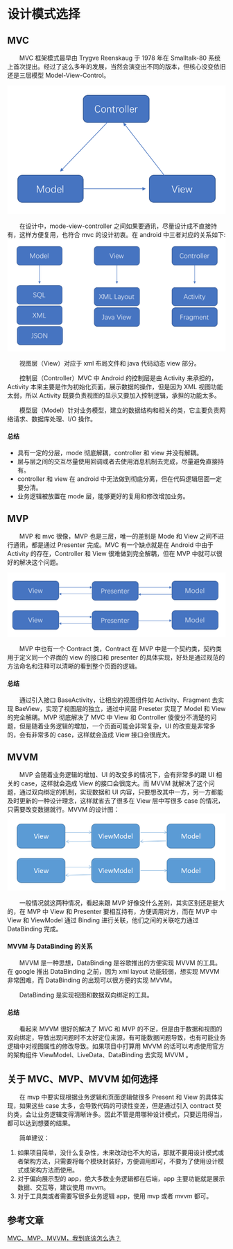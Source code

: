 # 设计模式选择

## MVC
　　MVC 框架模式最早由 Trygve Reenskaug 于 1978 年在 Smalltalk-80 系统上首次提出。经过了这么多年的发展，当然会演变出不同的版本，但核心没变依旧还是三层模型 Model-View-Control。

![](mvc.png)

　　在设计中，mode-view-controller 之间如果要通讯，尽量设计成不直接持有，这样方便复用，也符合 mvc 的设计初衷。在 android 中三者对应的关系如下:
![](Android中MVC的对应关系.png)

　　视图层（View）对应于 xml 布局文件和 java 代码动态 view 部分。

　　控制层（Controller）MVC 中 Android 的控制层是由 Activity 来承担的，Activity 本来主要是作为初始化页面，展示数据的操作，但是因为 XML 视图功能太弱，所以 Activity 既要负责视图的显示又要加入控制逻辑，承担的功能太多。

　　模型层（Model）针对业务模型，建立的数据结构和相关的类，它主要负责网络请求、数据库处理、I/O 操作。

#### 总结
* 具有一定的分层，mode 彻底解耦，controller 和 view 并没有解耦。
* 层与层之间的交互尽量使用回调或者去使用消息机制去完成，尽量避免直接持有。
* controller 和 view 在 android 中无法做到彻底分离，但在代码逻辑层面一定要分清。
* 业务逻辑被放置在 mode 层，能够更好的复用和修改增加业务。

## MVP
　　MVP 和 mvc 很像，MVP 也是三层，唯一的差别是 Mode 和 View 之间不进行通讯，都是通过 Presenter 完成。MVC 有一个缺点就是在 Android 中由于 Activity 的存在，Controller 和 View 很难做到完全解耦，但在 MVP 中就可以很好的解决这个问题。

![](mvp.png)

　　MVP 中也有一个 Contract 类，Contract 在 MVP 中是一个契约类，契约类用于定义同一个界面的 view 的接口和 presenter 的具体实现，好处是通过规范的方法命名和注释可以清晰的看到整个页面的逻辑。

#### 总结
　　通过引入接口 BaseActivity，让相应的视图组件如 Activity、Fragment 去实现 BaeView，实现了视图层的独立，通过中间层 Preseter 实现了 Model 和 View 的完全解耦。MVP 彻底解决了 MVC 中 View 和 Controller 傻傻分不清楚的问题，但是随着业务逻辑的增加，一个页面可能会非常复杂，UI 的改变是非常多的，会有非常多的 case，这样就会造成 View 接口会很庞大。

## MVVM
　　MVP 会随着业务逻辑的增加、UI 的改变多的情况下，会有非常多的跟 UI 相关的 case，这样就会造成 View 的接口会很庞大。而 MVVM 就解决了这个问题，通过双向绑定的机制，实现数据和 UI 内容，只要想改其中一方，另一方都能及时更新的一种设计理念，这样就省去了很多在 View 层中写很多 case 的情况，只需要改变数据就行。MVVM 的设计图：
![](./MVVM.png)

　　一般情况就这两种情况，看起来跟 MVP 好像没什么差别，其实区别还是挺大的，在 MVP 中 View 和 Presenter 要相互持有，方便调用对方，而在 MVP 中 View 和 ViewModel 通过 Binding 进行关联，他们之间的关联吃力通过 DataBinding 完成。

#### MVVM 与 DataBinding 的关系
　　MVVM 是一种思想，DataBinding 是谷歌推出的方便实现 MVVM 的工具。在 google 推出 DataBinding 之前，因为 xml layout 功能较弱，想实现 MVVM 非常困难，而 DataBinding 的出现可以很方便的实现 MVVM。

　　DataBinding 是实现视图和数据双向绑定的工具。

#### 总结
　　看起来 MVVM 很好的解决了 MVC 和 MVP 的不足，但是由于数据和视图的双向绑定，导致出现问题时不太好定位来源，有可能数据问题导致，也有可能业务逻辑中对视图属性的修改导致。如果项目中打算用 MVVM 的话可以考虑使用官方的架构组件 ViewModel、LiveData、DataBinding 去实现 MVVM 。

## 关于 MVC、MVP、MVVM 如何选择
　　在 mvp 中要实现根据业务逻辑和页面逻辑做很多 Present 和 View 的具体实现，如果这些 case 太多，会导致代码的可读性变差，但是通过引入 contract 契约类，会让业务逻辑变得清晰许多。因此不管是用哪种设计模式，只要运用得当，都可以达到想要的结果。

　　简单建议：
1. 如果项目简单，没什么复杂性，未来改动也不大的话，那就不要用设计模式或者架构方法，只需要将每个模块封装好，方便调用即可，不要为了使用设计模式或架构方法而使用。
2. 对于偏向展示型的 app，绝大多数业务逻辑都在后端，app 主要功能就是展示数据、交互等，建议使用 mvvm。
3. 对于工具类或者需要写很多业务逻辑 app，使用 mvp 或者 mvvm 都可。

## 参考文章
[MVC、MVP、MVVM，我到底该怎么选？](https://juejin.im/post/5b3a3a44f265da630e27a7e6)



